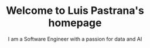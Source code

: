 ---
title: Welcome to Luis Pastrana's homepage
subtitle: >
     I am a Software Engineer with a passion for data and AI
layout: page
hero_height: is-medium
hero_image: /assets/svg/background.svg

callouts: home_callouts
aboutme: True
contactme: True
hero_changing_background: True
show_sidebar: false
---